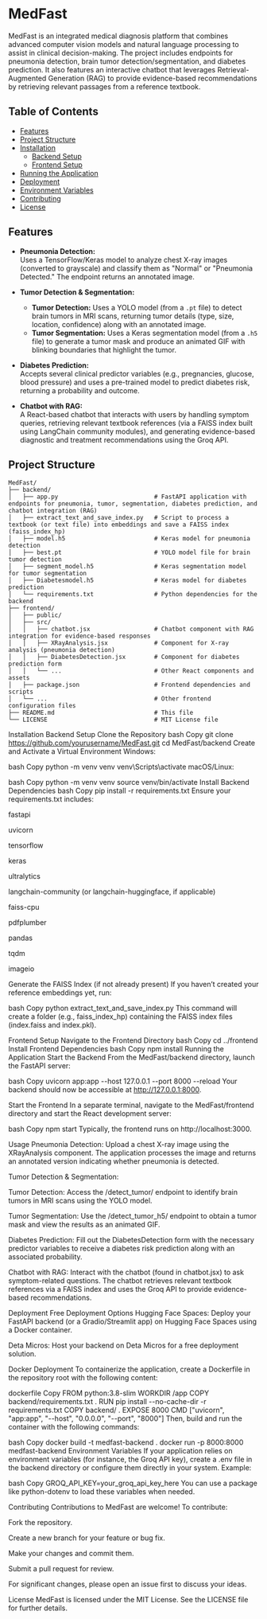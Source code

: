 # MedFast

MedFast is an integrated medical diagnosis platform that combines advanced computer vision models and natural language processing to assist in clinical decision-making. The project includes endpoints for pneumonia detection, brain tumor detection/segmentation, and diabetes prediction. It also features an interactive chatbot that leverages Retrieval-Augmented Generation (RAG) to provide evidence-based recommendations by retrieving relevant passages from a reference textbook.

## Table of Contents

- [Features](#features)
- [Project Structure](#project-structure)
- [Installation](#installation)
  - [Backend Setup](#backend-setup)
  - [Frontend Setup](#frontend-setup)
- [Running the Application](#running-the-application)
- [Deployment](#deployment)
- [Environment Variables](#environment-variables)
- [Contributing](#contributing)
- [License](#license)

## Features

- **Pneumonia Detection:**  
  Uses a TensorFlow/Keras model to analyze chest X-ray images (converted to grayscale) and classify them as "Normal" or "Pneumonia Detected." The endpoint returns an annotated image.

- **Tumor Detection & Segmentation:**  
  - **Tumor Detection:** Uses a YOLO model (from a `.pt` file) to detect brain tumors in MRI scans, returning tumor details (type, size, location, confidence) along with an annotated image.
  - **Tumor Segmentation:** Uses a Keras segmentation model (from a `.h5` file) to generate a tumor mask and produce an animated GIF with blinking boundaries that highlight the tumor.

- **Diabetes Prediction:**  
  Accepts several clinical predictor variables (e.g., pregnancies, glucose, blood pressure) and uses a pre-trained model to predict diabetes risk, returning a probability and outcome.

- **Chatbot with RAG:**  
  A React-based chatbot that interacts with users by handling symptom queries, retrieving relevant textbook references (via a FAISS index built using LangChain community modules), and generating evidence-based diagnostic and treatment recommendations using the Groq API.

## Project Structure

```plaintext
MedFast/
├── backend/
│   ├── app.py                           # FastAPI application with endpoints for pneumonia, tumor, segmentation, diabetes prediction, and chatbot integration (RAG)
│   ├── extract_text_and_save_index.py   # Script to process a textbook (or text file) into embeddings and save a FAISS index (faiss_index_hp)
│   ├── model.h5                         # Keras model for pneumonia detection
│   ├── best.pt                          # YOLO model file for brain tumor detection
│   ├── segment_model.h5                 # Keras segmentation model for tumor segmentation
│   ├── Diabetesmodel.h5                 # Keras model for diabetes prediction
│   └── requirements.txt                 # Python dependencies for the backend
├── frontend/
│   ├── public/
│   ├── src/
│   │   ├── chatbot.jsx                  # Chatbot component with RAG integration for evidence-based responses
│   │   ├── XRayAnalysis.jsx             # Component for X-ray analysis (pneumonia detection)
│   │   ├── DiabetesDetection.jsx        # Component for diabetes prediction form
│   │   └── ...                          # Other React components and assets
│   ├── package.json                     # Frontend dependencies and scripts
│   └── ...                              # Other frontend configuration files
├── README.md                            # This file
└── LICENSE                              # MIT License file
````

Installation
Backend Setup
Clone the Repository
bash
Copy
git clone https://github.com/yourusername/MedFast.git
cd MedFast/backend
Create and Activate a Virtual Environment
Windows:

bash
Copy
python -m venv venv
venv\Scripts\activate
macOS/Linux:

bash
Copy
python -m venv venv
source venv/bin/activate
Install Backend Dependencies
bash
Copy
pip install -r requirements.txt
Ensure your requirements.txt includes:

fastapi

uvicorn

tensorflow

keras

ultralytics

langchain-community (or langchain-huggingface, if applicable)

faiss-cpu

pdfplumber

pandas

tqdm

imageio

Generate the FAISS Index (if not already present)
If you haven’t created your reference embeddings yet, run:

bash
Copy
python extract_text_and_save_index.py
This command will create a folder (e.g., faiss_index_hp) containing the FAISS index files (index.faiss and index.pkl).

Frontend Setup
Navigate to the Frontend Directory
bash
Copy
cd ../frontend
Install Frontend Dependencies
bash
Copy
npm install
Running the Application
Start the Backend
From the MedFast/backend directory, launch the FastAPI server:

bash
Copy
uvicorn app:app --host 127.0.0.1 --port 8000 --reload
Your backend should now be accessible at http://127.0.0.1:8000.

Start the Frontend
In a separate terminal, navigate to the MedFast/frontend directory and start the React development server:

bash
Copy
npm start
Typically, the frontend runs on http://localhost:3000.

Usage
Pneumonia Detection:
Upload a chest X-ray image using the XRayAnalysis component. The application processes the image and returns an annotated version indicating whether pneumonia is detected.

Tumor Detection & Segmentation:

Tumor Detection:
Access the /detect_tumor/ endpoint to identify brain tumors in MRI scans using the YOLO model.

Tumor Segmentation:
Use the /detect_tumor_h5/ endpoint to obtain a tumor mask and view the results as an animated GIF.

Diabetes Prediction:
Fill out the DiabetesDetection form with the necessary predictor variables to receive a diabetes risk prediction along with an associated probability.

Chatbot with RAG:
Interact with the chatbot (found in chatbot.jsx) to ask symptom-related questions. The chatbot retrieves relevant textbook references via a FAISS index and uses the Groq API to provide evidence-based recommendations.

Deployment
Free Deployment Options
Hugging Face Spaces:
Deploy your FastAPI backend (or a Gradio/Streamlit app) on Hugging Face Spaces using a Docker container.

Deta Micros:
Host your backend on Deta Micros for a free deployment solution.

Docker Deployment
To containerize the application, create a Dockerfile in the repository root with the following content:

dockerfile
Copy
FROM python:3.8-slim
WORKDIR /app
COPY backend/requirements.txt .
RUN pip install --no-cache-dir -r requirements.txt
COPY backend/ .
EXPOSE 8000
CMD ["uvicorn", "app:app", "--host", "0.0.0.0", "--port", "8000"]
Then, build and run the container with the following commands:

bash
Copy
docker build -t medfast-backend .
docker run -p 8000:8000 medfast-backend
Environment Variables
If your application relies on environment variables (for instance, the Groq API key), create a .env file in the backend directory or configure them directly in your system. Example:

bash
Copy
GROQ_API_KEY=your_groq_api_key_here
You can use a package like python-dotenv to load these variables when needed.

Contributing
Contributions to MedFast are welcome! To contribute:

Fork the repository.

Create a new branch for your feature or bug fix.

Make your changes and commit them.

Submit a pull request for review.

For significant changes, please open an issue first to discuss your ideas.

License
MedFast is licensed under the MIT License. See the LICENSE file for further details.
